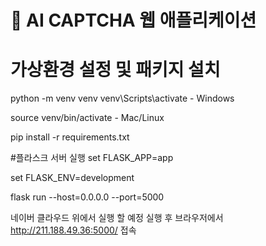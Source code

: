 # 🧠 AI CAPTCHA 웹 애플리케이션

# 가상환경 설정 및 패키지 설치
python -m venv venv
venv\Scripts\activate            - Windows

source venv/bin/activate       - Mac/Linux

pip install -r requirements.txt

#플라스크 서버 실행
set FLASK_APP=app

set FLASK_ENV=development

flask run --host=0.0.0.0 --port=5000

네이버 클라우드 위에서 실행 할 예정
실행 후 브라우저에서 http://211.188.49.36:5000/ 접속
